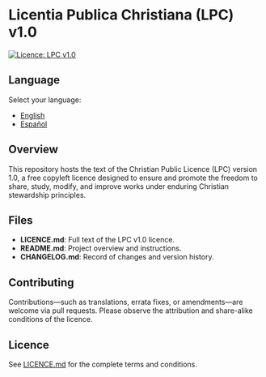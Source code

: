 # Licentia Publica Christiana (LPC) v1.0

[![Licence: LPC v1.0](https://img.shields.io/badge/License-LPC%20v1.0-green?style=flat)](#license)

## Language

Select your language:  
- [English](i18n/en/README.md)  
- [Español](i18n/es/README.md)  

## Overview

This repository hosts the text of the Christian Public Licence (LPC) version 1.0, a free copyleft licence designed to ensure and promote the freedom to share, study, modify, and improve works under enduring Christian stewardship principles.

## Files

- **LICENCE.md**: Full text of the LPC v1.0 licence.  
- **README.md**: Project overview and instructions.  
- **CHANGELOG.md**: Record of changes and version history.

## Contributing

Contributions—such as translations, errata fixes, or amendments—are welcome via pull requests. Please observe the attribution and share-alike conditions of the licence.

## Licence

See [LICENCE.md](LICENCE.md) for the complete terms and conditions.
